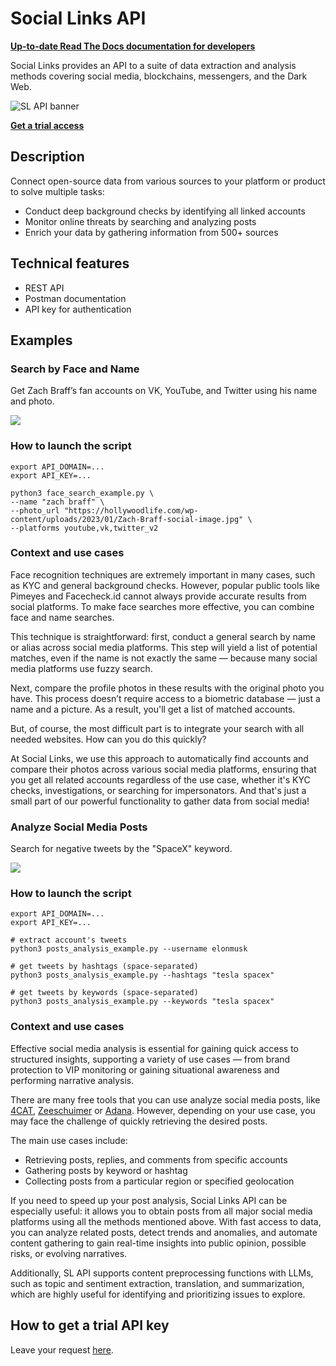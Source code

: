 # Social Links API

**[Up-to-date Read The Docs documentation for developers](https://sl-api-docs.readthedocs.io/)**

Social Links provides an API to a suite of data extraction and analysis methods covering social media, blockchains, messengers, and the Dark Web.

![SL API banner](https://sl-api-docs.readthedocs.io/en/latest/_images/sl-platform.png)

**[Get a trial access](https://sociallinks.io/products/sl-api?utm_source=github&utm_medium=organic_social&utm_campaign=github)**

## Description

Connect open-source data from various sources to your platform or product to solve multiple tasks:
- Conduct deep background checks by identifying all linked accounts
- Monitor online threats by searching and analyzing posts
- Enrich your data by gathering information from 500+ sources

## Technical features

- REST API
- Postman documentation
- API key for authentication​

## Examples

### Search by Face and Name

Get Zach Braff’s fan accounts on VK, YouTube, and Twitter using his name and photo.

<a href="https://asciinema.org/a/MsErFlctAsg1G4GvwzNRflzZR" target="_blank"><img src="https://asciinema.org/a/MsErFlctAsg1G4GvwzNRflzZR.svg" /></a>

### How to launch the script

```
export API_DOMAIN=...
export API_KEY=...

python3 face_search_example.py \
--name "zach braff" \
--photo_url "https://hollywoodlife.com/wp-content/uploads/2023/01/Zach-Braff-social-image.jpg" \
--platforms youtube,vk,twitter_v2
```

### Context and use cases

Face recognition techniques are extremely important in many cases, such as KYC and general background checks.
However, popular public tools like Pimeyes and Facecheck.id cannot always provide accurate results from social platforms.
To make face searches more effective, you can combine face and name searches.

This technique is straightforward: first, conduct a general search by name or alias across social media platforms.
This step will yield a list of potential matches, even if the name is not exactly the same — because many social media
platforms use fuzzy search.

Next, compare the profile photos in these results with the original photo you have. This process doesn’t require access
to a biometric database — just a name and a picture. As a result, you'll get a list of matched accounts.

But, of course, the most difficult part is to integrate your search with all needed websites. How can you do this quickly?

At Social Links, we use this approach to automatically find accounts and compare their photos across various social
media platforms, ensuring that you get all related accounts regardless of the use case, whether it's KYC checks,
investigations, or searching for impersonators. And that's just a small part of our powerful functionality to gather
data from social media!

### Analyze Social Media Posts

Search for negative tweets by the "SpaceX" keyword.

![](tweets_spacex.png)

### How to launch the script

```
export API_DOMAIN=...
export API_KEY=...

# extract account's tweets
python3 posts_analysis_example.py --username elonmusk

# get tweets by hashtags (space-separated)
python3 posts_analysis_example.py --hashtags "tesla spacex"

# get tweets by keywords (space-separated)
python3 posts_analysis_example.py --keywords "tesla spacex"
```

### Context and use cases

Effective social media analysis is essential for gaining quick access to structured insights, supporting a variety of
use cases — from brand protection to VIP monitoring or gaining situational awareness and performing narrative analysis.

There are many free tools that you can use analyze social media posts, like
[4CAT](https://github.com/digitalmethodsinitiative/4cat), [Zeeschuimer](https://github.com/digitalmethodsinitiative/zeeschuimer)
or [Adana](https://github.com/soxoj/bellingcat-hackathon-watchcats). However, depending on your use case, you may face
the challenge of quickly retrieving the desired posts.

The main use cases include:
- Retrieving posts, replies, and comments from specific accounts
- Gathering posts by keyword or hashtag
- Collecting posts from a particular region or specified geolocation

If you need to speed up your post analysis, Social Links API can be especially useful: it allows you to obtain posts
from all major social media platforms using all the methods mentioned above. With fast access to data, you can analyze
related posts, detect trends and anomalies, and automate content gathering to gain real-time insights into public
opinion, possible risks, or evolving narratives.

Additionally, SL API supports content preprocessing functions with LLMs, such as topic and sentiment extraction,
translation, and summarization, which are highly useful for identifying and prioritizing issues to explore.

## How to get a trial API key

Leave your request [here](https://sociallinks.io/products/sl-api?utm_source=github&utm_medium=organic_social&utm_campaign=github).
